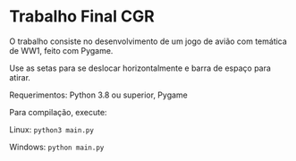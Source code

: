 # Trabalho Final CGR

O trabalho consiste no desenvolvimento de um jogo de avião com temática de WW1, feito com Pygame.

Use as setas para se deslocar horizontalmente e barra de espaço para atirar.

Requerimentos: Python 3.8 ou superior, Pygame

Para compilação, execute:

Linux:
`python3 main.py`

Windows: 
`python main.py`
